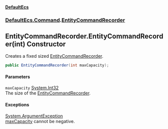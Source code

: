 #### [DefaultEcs](DefaultEcs.md 'DefaultEcs')
### [DefaultEcs.Command](DefaultEcs.md#DefaultEcs_Command 'DefaultEcs.Command').[EntityCommandRecorder](EntityCommandRecorder.md 'DefaultEcs.Command.EntityCommandRecorder')
## EntityCommandRecorder.EntityCommandRecorder(int) Constructor
Creates a fixed sized [EntityCommandRecorder](EntityCommandRecorder.md 'DefaultEcs.Command.EntityCommandRecorder').  
```csharp
public EntityCommandRecorder(int maxCapacity);
```
#### Parameters
<a name='DefaultEcs_Command_EntityCommandRecorder_EntityCommandRecorder(int)_maxCapacity'></a>
`maxCapacity` [System.Int32](https://docs.microsoft.com/en-us/dotnet/api/System.Int32 'System.Int32')  
The size of the [EntityCommandRecorder](EntityCommandRecorder.md 'DefaultEcs.Command.EntityCommandRecorder').
  
#### Exceptions
[System.ArgumentException](https://docs.microsoft.com/en-us/dotnet/api/System.ArgumentException 'System.ArgumentException')  
[maxCapacity](EntityCommandRecorder_EntityCommandRecorder(int).md#DefaultEcs_Command_EntityCommandRecorder_EntityCommandRecorder(int)_maxCapacity 'DefaultEcs.Command.EntityCommandRecorder.EntityCommandRecorder(int).maxCapacity') cannot be negative.

